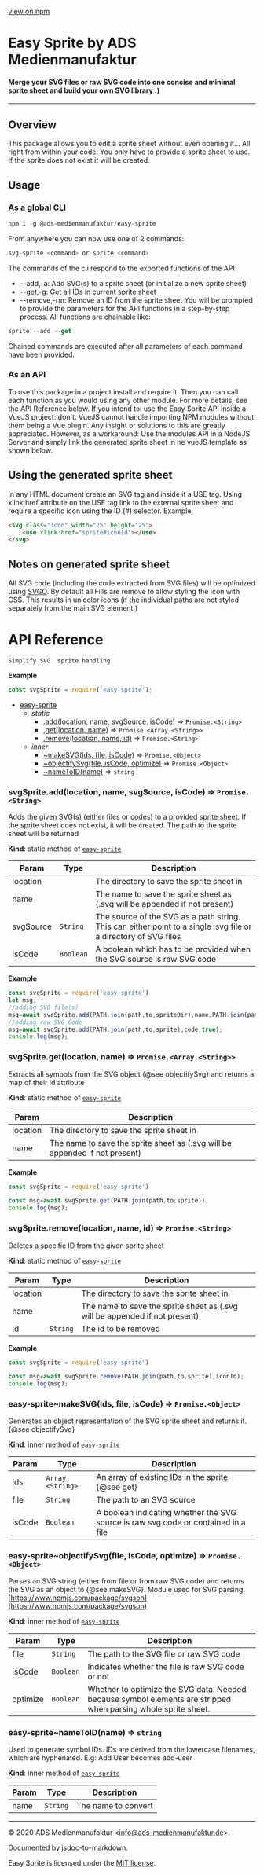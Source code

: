 [view on npm](https://www.npmjs.com/package/@ads-medienmanufaktur/easy-sprite)
# Easy Sprite by ADS Medienmanufaktur
#### Merge your SVG files or raw SVG code into one concise and minimal sprite sheet and build your own SVG library :)

---
## Overview
This package allows you to edit a sprite sheet without even opening it... All right from within your code!
You only have to provide a sprite sheet to use. If the sprite does not exist it will be created.

## Usage
### As a global CLI
```js
npm i -g @ads-medienmanufaktur/easy-sprite
```
From anywhere you can now use one of 2 commands:
```js
svg-sprite <command> or sprite <command>
```
The commands of the cli respond to the exported functions of the API:
* --add,-a: Add SVG(s) to a sprite sheet (or initialize a new sprite sheet)
* --get,-g: Get all IDs in current sprite sheet
* --remove,-rm: Remove an ID from the sprite sheet
You will be prompted to provide the parameters for the API functions in a step-by-step process.
All functions are chainable like:
```js
sprite --add --get
```
Chained commands are executed after all parameters of each command have been provided.

### As an API
To use this package in a project install and require it. Then you can call each function as you would using any other module. For more details, see the API Reference below.
If you intend toi use the Easy Sprite API inside a VueJS project: don't. VueJS cannot handle importing NPM modules without them being a Vue plugin. Any insight or solutions to this are greatly appreciated.
However, as a workaround: Use the modules API in a NodeJS Server and simply link the generated sprite sheet in he vueJS template as shown below.

## Using the generated sprite sheet
In any HTML document create an SVG tag and inside it a USE tag. Using xlink:href attribute on the USE tag link to the external sprite sheet and require a specific icon using the ID (#) selector. Example:
```html
<svg class="icon" width="25" height="25">
    <use xlink:href="sprite#iconId"></use>
</svg>
```
## Notes on generated sprite sheet
All SVG code (including the code extracted from SVG files) will be optimized using [SVGO](https://github.com/svg/svgo).
By default all Fills are remove  to allow styling the icon with CSS. This results in unicolor icons (if the individual paths are not styled separately from the main SVG element.)

# API Reference
    Simplify SVG  sprite handling

**Example**  
```jsconst svgSprite = require('easy-sprite');```

* [easy-sprite](#module_easy-sprite)
    * _static_
        * [.add(location, name, svgSource, isCode)](#module_easy-sprite.add) ⇒ <code>Promise.&lt;String&gt;</code>
        * [.get(location, name)](#module_easy-sprite.get) ⇒ <code>Promise.&lt;Array.&lt;String&gt;&gt;</code>
        * [.remove(location, name, id)](#module_easy-sprite.remove) ⇒ <code>Promise.&lt;String&gt;</code>
    * _inner_
        * [~makeSVG(ids, file, isCode)](#module_easy-sprite..makeSVG) ⇒ <code>Promise.&lt;Object&gt;</code>
        * [~objectifySvg(file, isCode, optimize)](#module_easy-sprite..objectifySvg) ⇒ <code>Promise.&lt;Object&gt;</code>
        * [~nameToID(name)](#module_easy-sprite..nameToID) ⇒ <code>string</code>

<a name="module_easy-sprite.add"></a>

### svgSprite.add(location, name, svgSource, isCode) ⇒ <code>Promise.&lt;String&gt;</code>
Adds the given SVG(s) (either files or codes) to a provided sprite sheet. If the sprite sheet does not exist, it will be created. The path to the sprite sheet will be returned

**Kind**: static method of [<code>easy-sprite</code>](#module_easy-sprite)  

| Param | Type | Description |
| --- | --- | --- |
| location |  | The directory to save the sprite sheet in |
| name |  | The name to save the sprite sheet as (.svg will be appended if not present) |
| svgSource | <code>String</code> | The source of the SVG as a path string. This can either point to a single .svg file or a directory of SVG files |
| isCode | <code>Boolean</code> | A boolean which has to be provided when the SVG source is raw SVG code |

**Example**  
```jsconst svgSprite = require('easy-sprite')let msg;//adding SVG file(s)msg=await svgSprite.add(PATH.join(path,to,spriteDir),name,PATH.join(path,to,SVG,files),false);//adding raw SVG Codemsg=await svgSprite.add(PATH.join(path,to,sprite),code,true);console.log(msg);```
<a name="module_easy-sprite.get"></a>

### svgSprite.get(location, name) ⇒ <code>Promise.&lt;Array.&lt;String&gt;&gt;</code>
Extracts all symbols from the SVG object {@see objectifySvg} and returns a map of their id attribute

**Kind**: static method of [<code>easy-sprite</code>](#module_easy-sprite)  

| Param | Description |
| --- | --- |
| location | The directory to save the sprite sheet in |
| name | The name to save the sprite sheet as (.svg will be appended if not present) |

**Example**  
```jsconst svgSprite = require('easy-sprite')const msg=await svgSprite.get(PATH.join(path,to,sprite));console.log(msg);```
<a name="module_easy-sprite.remove"></a>

### svgSprite.remove(location, name, id) ⇒ <code>Promise.&lt;String&gt;</code>
Deletes a specific ID from the given sprite sheet

**Kind**: static method of [<code>easy-sprite</code>](#module_easy-sprite)  

| Param | Type | Description |
| --- | --- | --- |
| location |  | The directory to save the sprite sheet in |
| name |  | The name to save the sprite sheet as (.svg will be appended if not present) |
| id | <code>String</code> | The id to be removed |

**Example**  
```jsconst svgSprite = require('easy-sprite')const msg=await svgSprite.remove(PATH.join(path,to,sprite),iconId);console.log(msg);```
<a name="module_easy-sprite..makeSVG"></a>

### easy-sprite~makeSVG(ids, file, isCode) ⇒ <code>Promise.&lt;Object&gt;</code>
Generates an object representation of the SVG sprite sheet and returns it. {@see objectifySvg}

**Kind**: inner method of [<code>easy-sprite</code>](#module_easy-sprite)  

| Param | Type | Description |
| --- | --- | --- |
| ids | <code>Array.&lt;String&gt;</code> | An array of existing IDs in the sprite {@see get} |
| file | <code>String</code> | The path to an SVG source |
| isCode | <code>Boolean</code> | A boolean indicating whether the SVG source is raw svg code or contained in a file |

<a name="module_easy-sprite..objectifySvg"></a>

### easy-sprite~objectifySvg(file, isCode, optimize) ⇒ <code>Promise.&lt;Object&gt;</code>
Parses an SVG string (either from file or from raw SVG code) and returns the SVG as an object to {@see makeSVG}. Module used for SVG parsing: [https://www.npmjs.com/package/svgson](https://www.npmjs.com/package/svgson)

**Kind**: inner method of [<code>easy-sprite</code>](#module_easy-sprite)  

| Param | Type | Description |
| --- | --- | --- |
| file | <code>String</code> | The path to the SVG file or raw SVG code |
| isCode | <code>Boolean</code> | Indicates whether the file is raw SVG code or not |
| optimize | <code>Boolean</code> | Whether to optimize the SVG data. Needed because symbol elements are stripped when parsing whole sprite sheet. |

<a name="module_easy-sprite..nameToID"></a>

### easy-sprite~nameToID(name) ⇒ <code>string</code>
Used to generate symbol IDs. IDs are derived from the lowercase filenames, which are hyphenated. E.g: Add User becomes add-user

**Kind**: inner method of [<code>easy-sprite</code>](#module_easy-sprite)  

| Param | Type | Description |
| --- | --- | --- |
| name | <code>String</code> | The name to convert |


* * *

&copy; 2020 ADS Medienmanufaktur &lt;info@ads-medienmanufaktur.de&gt;.

Documented by [jsdoc-to-markdown](https://github.com/jsdoc2md/jsdoc-to-markdown).

Easy Sprite is licensed under the [MIT license](https://github.com/acvm007/Easy-Sprite/blob/master/LICENSE.md).
